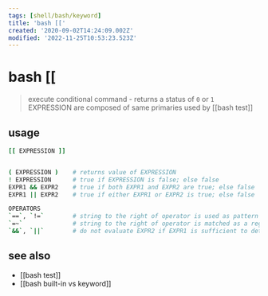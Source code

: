 ```yaml
---
tags: [shell/bash/keyword]
title: 'bash [['
created: '2020-09-02T14:24:09.002Z'
modified: '2022-11-25T10:53:23.523Z'
---
```


# bash \[\[

> execute conditional command - returns a status of `0` or `1`
> EXPRESSION are composed of same primaries used by [[bash test]]

## usage

```sh
[[ EXPRESSION ]]


( EXPRESSION )    # returns value of EXPRESSION
! EXPRESSION      # true if EXPRESSION is false; else false
EXPR1 && EXPR2    # true if both EXPR1 and EXPR2 are true; else false
EXPR1 || EXPR2    # true if either EXPR1 or EXPR2 is true; else false

OPERATORS
`==`, `!=`        # string to the right of operator is used as pattern and pattern matching is performed
`=~`              # string to the right of operator is matched as a regular expression
`&&`, `||`        # do not evaluate EXPR2 if EXPR1 is sufficient to determine the expression's value
```

## see also

- [[bash test]]
- [[bash built-in vs keyword]]
